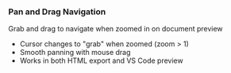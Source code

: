 ### Pan and Drag Navigation

Grab and drag to navigate when zoomed in on document preview
  - Cursor changes to "grab" when zoomed (zoom > 1)
  - Smooth panning with mouse drag
  - Works in both HTML export and VS Code preview

